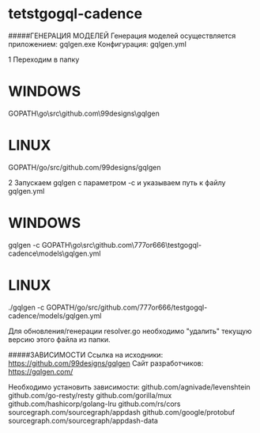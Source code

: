 # tetstgogql-cadence

#####ГЕНЕРАЦИЯ МОДЕЛЕЙ
Генерация моделей осуществляется приложением: gqlgen.exe
Конфигурация: gqlgen.yml

1 Переходим в папку
# WINDOWS
GOPATH\go\src\github.com\99designs\gqlgen
# LINUX
GOPATH/go/src/github.com/99designs/gqlgen

2 Запускаем gqlgen с параметром -с и указываем путь к файлу gqlgen.yml
# WINDOWS
gqlgen -c GOPATH\go\src\github.com\777or666\testgogql-cadence\models\gqlgen.yml
# LINUX
./gqlgen -c GOPATH/go/src/github.com/777or666/testgogql-cadence/models/gqlgen.yml

Для обновления/генерации resolver.go необходимо "удалить" текущую версию этого файла из папки.

#####ЗАВИСИМОСТИ
Ссылка на исходники: https://github.com/99designs/gqlgen
Сайт разработчиков: https://gqlgen.com/

Необходимо установить зависимости:
github.com/agnivade/levenshtein
github.com/go-resty/resty
github.com/gorilla/mux
github.com/hashicorp/golang-lru
github.com/rs/cors
sourcegraph.com/sourcegraph/appdash
github.com/google/protobuf
sourcegraph.com/sourcegraph/appdash-data


